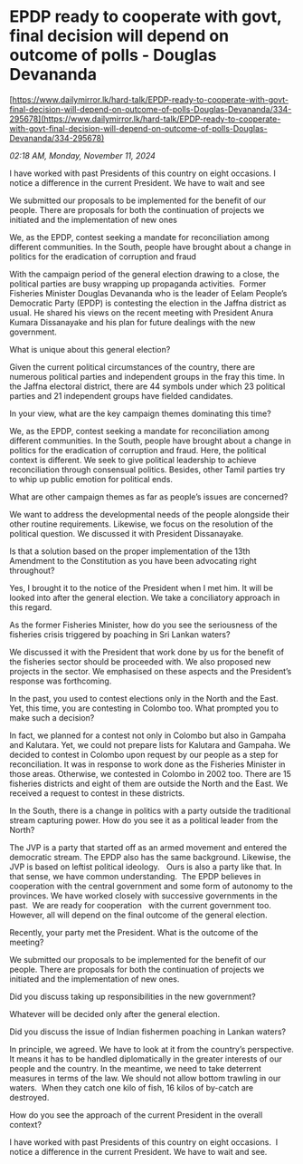 # EPDP ready to cooperate with govt, final decision will depend on outcome of polls - Douglas Devananda

[https://www.dailymirror.lk/hard-talk/EPDP-ready-to-cooperate-with-govt-final-decision-will-depend-on-outcome-of-polls-Douglas-Devananda/334-295678](https://www.dailymirror.lk/hard-talk/EPDP-ready-to-cooperate-with-govt-final-decision-will-depend-on-outcome-of-polls-Douglas-Devananda/334-295678)

*02:18 AM, Monday, November 11, 2024*

I have worked with past Presidents of this country on eight occasions. I notice a difference in the current President. We have to wait and see

We submitted our proposals to be implemented for the benefit of our people. There are proposals for both the continuation of projects we initiated and the implementation of new ones

We, as the EPDP, contest seeking a mandate for reconciliation among different communities. In the South, people have brought about a change in politics for the eradication of corruption and fraud

With the campaign period of the general election drawing to a close, the political parties are busy wrapping up propaganda activities.  Former Fisheries Minister Douglas Devananda who is the leader of Eelam People’s Democratic Party (EPDP) is contesting the election in the Jaffna district as usual. He shared his views on the recent meeting with President Anura Kumara Dissanayake and his plan for future dealings with the new government.

What is unique about this general election?

Given the current political circumstances of the country, there are numerous political parties and independent groups in the fray this time. In the Jaffna electoral district, there are 44 symbols under which 23 political parties and 21 independent groups have fielded candidates.

In your view, what are the key campaign themes dominating this time?

We, as the EPDP, contest seeking a mandate for reconciliation among different communities. In the South, people have brought about a change in politics for the eradication of corruption and fraud. Here, the political context is different. We seek to give political leadership to achieve reconciliation through consensual politics. Besides, other Tamil parties try to whip up public emotion for political ends.

What are other campaign themes as far as people’s issues are concerned?

We want to address the developmental needs of the people alongside their other routine requirements. Likewise, we focus on the resolution of the political question. We discussed it with President Dissanayake.

Is that a solution based on the proper implementation of the 13th Amendment to the Constitution as you have been advocating right throughout?

Yes, I brought it to the notice of the President when I met him. It will be looked into after the general election. We take a conciliatory approach in this regard.

As the former Fisheries Minister, how do you see the seriousness of the fisheries crisis triggered by poaching in Sri Lankan waters?

We discussed it with the President that work done by us for the benefit of the fisheries sector should be proceeded with. We also proposed new projects in the sector. We emphasised on these aspects and the President’s response was forthcoming.

In the past, you used to contest elections only in the North and the East. Yet, this time, you are contesting in Colombo too. What prompted you to make such a decision?

In fact, we planned for a contest not only in Colombo but also in Gampaha and Kalutara. Yet, we could not prepare lists for Kalutara and Gampaha. We decided to contest in Colombo upon request by our people as a step for reconciliation. It was in response to work done as the Fisheries Minister in those areas. Otherwise, we contested in Colombo in 2002 too. There are 15 fisheries districts and eight of them are outside the North and the East. We received a request to contest in these districts.

In the South, there is a change in politics with a party outside the traditional stream capturing power. How do you see it as a political leader from the North?

The JVP is a party that started off as an armed movement and entered the democratic stream. The EPDP also has the same background. Likewise, the JVP is based on leftist political ideology.   Ours is also a party like that. In that sense, we have common understanding.  The EPDP believes in cooperation with the central government and some form of autonomy to the provinces. We have worked closely with successive governments in the past.  We are ready for cooperation   with the current government too. However, all will depend on the final outcome of the general election.

Recently, your party met the President. What is the outcome of the meeting?

We submitted our proposals to be implemented for the benefit of our people. There are proposals for both the continuation of projects we initiated and the implementation of new ones.

Did you discuss taking up responsibilities in the new government?

Whatever will be decided only after the general election.

Did you discuss the issue of Indian fishermen poaching in Lankan waters?

In principle, we agreed. We have to look at it from the country’s perspective. It means it has to be handled diplomatically in the greater interests of our people and the country. In the meantime, we need to take deterrent measures in terms of the law. We should not allow bottom trawling in our waters.  When they catch one kilo of fish, 16 kilos of by-catch are destroyed.

How do you see the approach of the current President in the overall context?

I have worked with past Presidents of this country on eight occasions.  I notice a difference in the current President. We have to wait and see.

